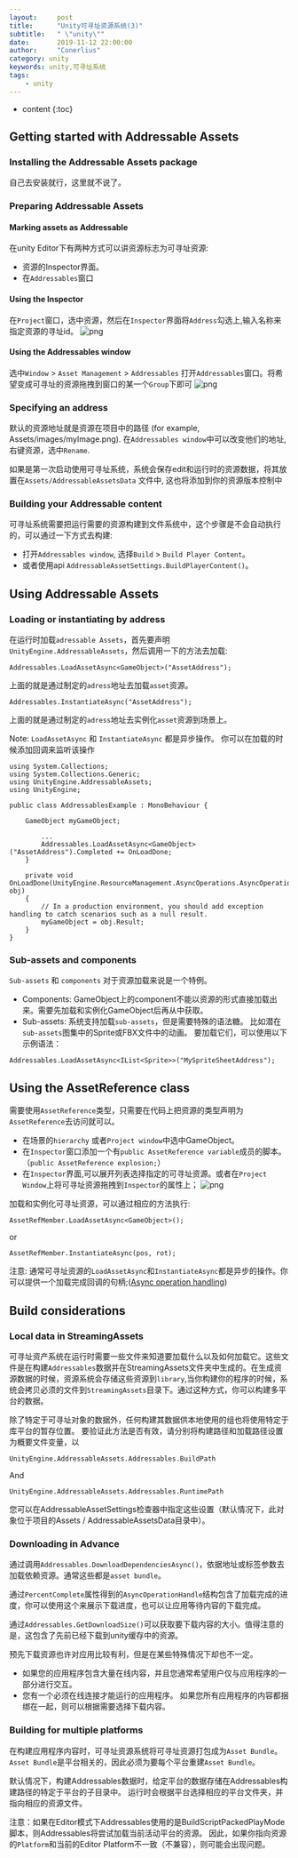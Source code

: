 ```yaml
---
layout:     post
title:      "Unity可寻址资源系统(3)"
subtitle:   " \"unity\""
date:       2019-11-12 22:00:00
author:     "Conerlius"
category: unity
keywords: unity,可寻址系统
tags:
    - unity
---
```

* content
{:toc}

## Getting started with Addressable Assets
### Installing the Addressable Assets package
自己去安装就行，这里就不说了。

### Preparing Addressable Assets
#### Marking assets as Addressable
在unity Editor下有两种方式可以讲资源标志为可寻址资源:

* 资源的Inspector界面。
* 在`Addressables`窗口

#### Using the Inspector
在`Project`窗口，选中资源，然后在`Inspector`界面将`Address`勾选上,输入名称来指定资源的寻址id。
![png](/images/Unity/adressassetinspectorcheckbox.png)

#### Using the Addressables window
选中`Window` > `Asset Management` > `Addressables` 打开`Addressables`窗口。将希望变成可寻址的资源拖拽到窗口的某一个`Group`下即可
![png](/images/Unity/addressableswindow.png)

### Specifying an address
默认的资源地址就是资源在项目中的路径 (for example, Assets/images/myImage.png). 在`Addressables window`中可以改变他们的地址, 右键资源，选中`Rename`.

如果是第一次启动使用可寻址系统，系统会保存edit和运行时的资源数据，将其放置在`Assets/AddressableAssetsData` 文件中, 这也将添加到你的资源版本控制中

### Building your Addressable content
可寻址系统需要把运行需要的资源构建到文件系统中，这个步骤是不会自动执行的，可以通过一下方式去构建:

* 打开`Addressables window`, 选择`Build` > `Build Player Content`。
* 或者使用api ```AddressableAssetSettings.BuildPlayerContent()```。

## Using Addressable Assets
### Loading or instantiating by address
在运行时加载`adressable Assets`，首先要声明``UnityEngine.AddressableAssets``，然后调用一下的方法去加载:
```
Addressables.LoadAssetAsync<GameObject>("AssetAddress");
```
上面的就是通过制定的`adress`地址去加载`asset`资源。
```
Addressables.InstantiateAsync("AssetAddress");
```
上面的就是通过制定的`adress`地址去实例化`asset`资源到场景上。

Note: `LoadAssetAsync` 和 `InstantiateAsync` 都是异步操作。 你可以在加载的时候添加回调来监听该操作
```
using System.Collections;
using System.Collections.Generic;
using UnityEngine.AddressableAssets;
using UnityEngine;

public class AddressablesExample : MonoBehaviour {

    GameObject myGameObject;

        ...
        Addressables.LoadAssetAsync<GameObject>("AssetAddress").Completed += OnLoadDone;
    }

    private void OnLoadDone(UnityEngine.ResourceManagement.AsyncOperations.AsyncOperationHandle<GameObject> obj)
    {
        // In a production environment, you should add exception handling to catch scenarios such as a null result.
        myGameObject = obj.Result;
    }
}
```

### Sub-assets and components
`Sub-assets` 和 `components` 对于资源加载来说是一个特例。

* Components: GameObject上的component不能以资源的形式直接加载出来。需要先加载和实例化GameObject后再从中获取。
* Sub-assets: 系统支持加载`sub-assets`，但是需要特殊的语法糖。 比如潜在`sub-assets`图集中的Sprite或FBX文件中的动画。 要加载它们，可以使用以下示例语法：
```
Addressables.LoadAssetAsync<IList<Sprite>>("MySpriteSheetAddress");
```

## Using the AssetReference class
需要使用`AssetReference`类型，只需要在代码上把资源的类型声明为`AssetReference`去访问就可以。

* 在场景的`hierarchy` 或者`Project window`中选中GameObject。
* 在`Inspector`窗口添加一个有`public AssetReference variable`成员的脚本。（`public AssetReference explosion;`）
* 在`Inspector`界面,可以展开列表选择指定的可寻址资源。或者在`Project Window`上将可寻址资源拖拽到`Inspector`的属性上；
![png](/images/Unity/adressassetInspectorreferenceselection2.png)

加载和实例化可寻址资源，可以通过相应的方法执行:
```
AssetRefMember.LoadAssetAsync<GameObject>();
```

or

```
AssetRefMember.InstantiateAsync(pos, rot);
```

注意: 通常可寻址资源的`LoadAssetAsync`和`InstantiateAsync`都是异步的操作。你可以提供一个加载完成回调的句柄;([Async operation handling]())

## Build considerations
### Local data in StreamingAssets
可寻址资产系统在运行时需要一些文件来知道要加载什么以及如何加载它。这些文件是在构建`Addressables`数据并在StreamingAssets文件夹中生成的。在生成资源数据的时候，资源系统会存储这些资源到`library`,当你构建你的程序的时候，系统会拷贝必须的文件到`StreamingAssets`目录下。通过这种方式，你可以构建多平台的数据。

除了特定于可寻址对象的数据外，任何构建其数据供本地使用的组也将使用特定于库平台的暂存位置。 要验证此方法是否有效，请分别将构建路径和加载路径设置为概要文件变量，以
```
UnityEngine.AddressableAssets.Addressables.BuildPath
```
And
```
UnityEngine.AddressableAssets.Addressables.RuntimePath
```
您可以在AddressableAssetSettings检查器中指定这些设置（默认情况下，此对象位于项目的Assets / AddressableAssetsData目录中）。

### Downloading in Advance
通过调用`Addressables.DownloadDependenciesAsync()`，依据地址或标签参数去加载依赖资源。通常这些都是`asset bundle`。

通过`PercentComplete`属性得到的`AsyncOperationHandle`结构包含了加载完成的进度，你可以使用这个来展示下载进度，也可以让应用等待内容的下载完成。

通过`Addressables.GetDownloadSize()`可以获取要下载内容的大小。值得注意的是，这包含了先前已经下载到unity缓存中的资源。

预先下载资源也许对应用比较有利，但是在某些特殊情况下却也不一定。

* 如果您的应用程序包含大量在线内容，并且您通常希望用户仅与应用程序的一部分进行交互。
* 您有一个必须在线连接才能运行的应用程序。 如果您所有应用程序的内容都捆绑在一起，则可以根据需要选择下载内容。

### Building for multiple platforms
在构建应用程序内容时，可寻址资源系统将可寻址资源打包成为`Asset Bundle`。 `Asset Bundle`是平台相关的，因此必须为要每个平台重建`Asset Bundle`。

默认情况下，构建Addressables数据时，给定平台的数据存储在Addressables构建路径的特定于平台的子目录中。 运行时会根据平台选择相应的平台文件夹，并指向相应的资源文件。

注意：如果在Editor模式下Addressables使用的是BuildScriptPackedPlayMode脚本，则Addressables将尝试加载当前活动平台的资源。 因此，如果你指向资源的`Platform`和当前的Editor Platform不一致（不兼容），则可能会出现问题。 
